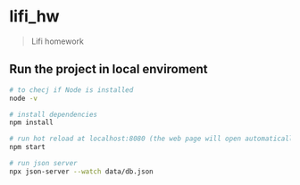 # lifi_hw

> Lifi homework

## Run the project in local enviroment

``` bash
# to checj if Node is installed
node -v

# install dependencies
npm install

# run hot reload at localhost:8080 (the web page will open automatically)
npm start

# run json server
npx json-server --watch data/db.json
```

